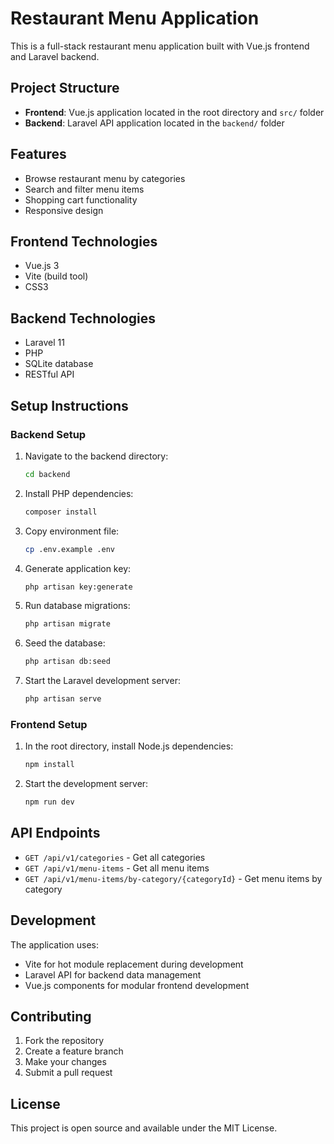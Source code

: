 # Restaurant Menu Application

This is a full-stack restaurant menu application built with Vue.js frontend and Laravel backend.

## Project Structure

- **Frontend**: Vue.js application located in the root directory and `src/` folder
- **Backend**: Laravel API application located in the `backend/` folder

## Features

- Browse restaurant menu by categories
- Search and filter menu items
- Shopping cart functionality
- Responsive design

## Frontend Technologies

- Vue.js 3
- Vite (build tool)
- CSS3

## Backend Technologies

- Laravel 11
- PHP
- SQLite database
- RESTful API

## Setup Instructions

### Backend Setup

1. Navigate to the backend directory:
   ```bash
   cd backend
   ```

2. Install PHP dependencies:
   ```bash
   composer install
   ```

3. Copy environment file:
   ```bash
   cp .env.example .env
   ```

4. Generate application key:
   ```bash
   php artisan key:generate
   ```

5. Run database migrations:
   ```bash
   php artisan migrate
   ```

6. Seed the database:
   ```bash
   php artisan db:seed
   ```

7. Start the Laravel development server:
   ```bash
   php artisan serve
   ```

### Frontend Setup

1. In the root directory, install Node.js dependencies:
   ```bash
   npm install
   ```

2. Start the development server:
   ```bash
   npm run dev
   ```

## API Endpoints

- `GET /api/v1/categories` - Get all categories
- `GET /api/v1/menu-items` - Get all menu items
- `GET /api/v1/menu-items/by-category/{categoryId}` - Get menu items by category

## Development

The application uses:
- Vite for hot module replacement during development
- Laravel API for backend data management
- Vue.js components for modular frontend development

## Contributing

1. Fork the repository
2. Create a feature branch
3. Make your changes
4. Submit a pull request

## License

This project is open source and available under the MIT License.

